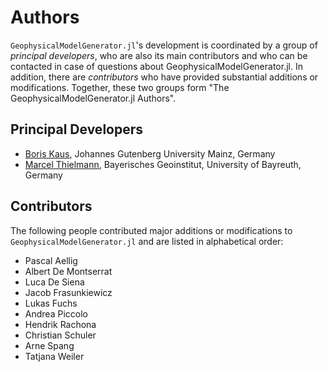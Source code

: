 # Authors

`GeophysicalModelGenerator.jl`'s development is coordinated by a group of *principal developers*,
who are also its main contributors and who can be contacted in case of
questions about GeophysicalModelGenerator.jl. In addition, there are *contributors* who have
provided substantial additions or modifications. Together, these two groups form
"The GeophysicalModelGenerator.jl Authors".

## Principal Developers
* [Boris Kaus](https://www.geosciences.uni-mainz.de/geophysics-and-geodynamics/team/univ-prof-dr-boris-kaus/),
  Johannes Gutenberg University Mainz, Germany
* [Marcel Thielmann](https://quakeid.github.io/author/marcel-thielmann/),
  Bayerisches Geoinstitut, University of Bayreuth, Germany


## Contributors
The following people contributed major additions or modifications to `GeophysicalModelGenerator.jl` and
are listed in alphabetical order:

* Pascal Aellig
* Albert De Montserrat
* Luca De Siena
* Jacob Frasunkiewicz
* Lukas Fuchs
* Andrea Piccolo
* Hendrik Rachona
* Christian Schuler
* Arne Spang
* Tatjana Weiler
